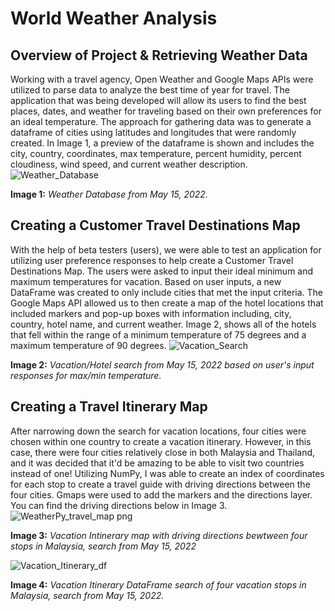 # World Weather Analysis
## Overview of Project & Retrieving Weather Data
Working with a travel agency, Open Weather and Google Maps APIs were utilized to parse data to analyze the best time of year for travel. The application that was being developed will allow its users to find the best places, dates, and weather for traveling based on their own preferences for an ideal temperature. The approach for gathering data was to generate a dataframe of cities using latitudes and longitudes that were randomly created. In Image 1, a preview of the dataframe is shown and includes the city, country, coordinates, max temperature, percent humidity, percent cloudiness, wind speed, and current weather description.
![Weather_Database](https://user-images.githubusercontent.com/102122063/168509368-4bfd1b11-c1de-4b6b-930e-895d6980fbe3.png)

**Image 1:** *Weather Database from May 15, 2022.*

## Creating a Customer Travel Destinations Map
With the help of beta testers (users), we were able to test an application for utilizing user preference responses to help create a Customer Travel Destinations Map. The users were asked to input their ideal minimum and maximum temperatures for vacation. Based on user inputs, a new DataFrame was created to only include cities that met the input criteria. The Google Maps API allowed us to then create a map of the hotel locations that included markers and pop-up boxes with information including, city, country, hotel name, and current weather. Image 2, shows all of the hotels that fell within the range of a minimum temperature of 75 degrees and a maximum temperature of 90 degrees.
![Vacation_Search](https://user-images.githubusercontent.com/102122063/168509937-787a2cd1-d8bc-4aa3-87bc-e91c35f1ea67.png)

**Image 2:** *Vacation/Hotel search from May 15, 2022 based on user's input responses for max/min temperature.*

## Creating a Travel Itinerary Map
After narrowing down the search for vacation locations, four cities were chosen within one country to create a vacation itinerary. However, in this case, there were four cities relatively close in both Malaysia and Thailand, and it was decided that it'd be amazing to be able to visit two countries instead of one! Utilizing NumPy, I was able to create an index of coordinates for each stop to create a travel guide with driving directions between the four cities. Gmaps were used to add the markers and the directions layer. You can find the driving directions below in Image 3.
![WeatherPy_travel_map png](https://user-images.githubusercontent.com/102122063/168511130-dd10beb6-6763-4e18-aa17-f6fe4d84c01a.png)

**Image 3:** *Vacation Intinerary map with driving directions bewtween four stops in Malaysia, search from May 15, 2022*


![Vacation_Itinerary_df](https://user-images.githubusercontent.com/102122063/168510045-ea947784-27ce-46d1-a18b-4322c11bbf88.png)

**Image 4:** *Vacation Itinerary DataFrame search of four vacation stops in Malaysia, search from May 15, 2022.*

